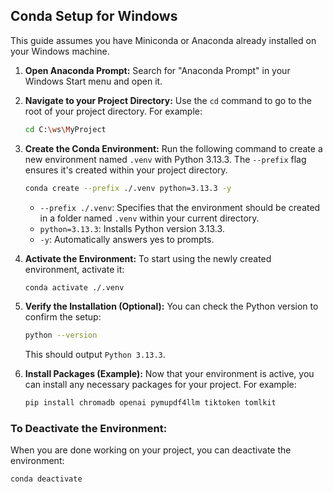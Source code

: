 ## Conda Setup for Windows

This guide assumes you have Miniconda or Anaconda already installed on your Windows machine.

1.  **Open Anaconda Prompt:**
    Search for "Anaconda Prompt" in your Windows Start menu and open it.

2.  **Navigate to your Project Directory:**
    Use the `cd` command to go to the root of your project directory. For example:
    ```bash
    cd C:\ws\MyProject
    ```

3.  **Create the Conda Environment:**
    Run the following command to create a new environment named `.venv` with Python 3.13.3. The `--prefix` flag ensures it's created within your project directory.
    ```bash
    conda create --prefix ./.venv python=3.13.3 -y
    ```
    * `--prefix ./.venv`: Specifies that the environment should be created in a folder named `.venv` within your current directory.
    * `python=3.13.3`: Installs Python version 3.13.3.
    * `-y`: Automatically answers yes to prompts.

4.  **Activate the Environment:**
    To start using the newly created environment, activate it:
    ```bash
    conda activate ./.venv
    ```

5.  **Verify the Installation (Optional):**
    You can check the Python version to confirm the setup:
    ```bash
    python --version
    ```
    This should output `Python 3.13.3`.

6.  **Install Packages (Example):**
    Now that your environment is active, you can install any necessary packages for your project. For example:
    ```bash
    pip install chromadb openai pymupdf4llm tiktoken tomlkit
    ```

### To Deactivate the Environment:

When you are done working on your project, you can deactivate the environment:

```bash
conda deactivate
